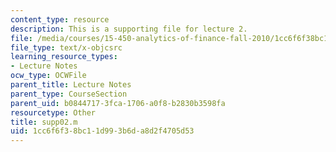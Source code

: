 ```yaml
---
content_type: resource
description: This is a supporting file for lecture 2.
file: /media/courses/15-450-analytics-of-finance-fall-2010/1cc6f6f38bc11d993b6da8d2f4705d53_supp02.m
file_type: text/x-objcsrc
learning_resource_types:
- Lecture Notes
ocw_type: OCWFile
parent_title: Lecture Notes
parent_type: CourseSection
parent_uid: b0844717-3fca-1706-a0f8-b2830b3598fa
resourcetype: Other
title: supp02.m
uid: 1cc6f6f3-8bc1-1d99-3b6d-a8d2f4705d53
---
```

